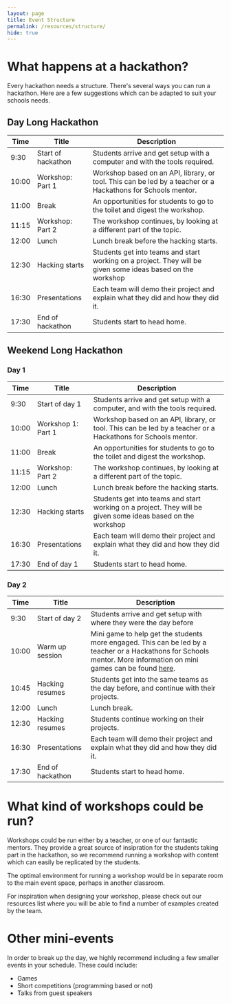 ```yaml
---
layout: page
title: Event Structure
permalink: /resources/structure/
hide: true
---
```

# What happens at a hackathon?
Every hackathon needs a structure. There's several ways you can run a hackathon. Here are a few suggestions which can be adapted to suit your schools needs.

## Day Long Hackathon

|Time|Title|Description|
|-----|----|-----------|
|9:30|Start of hackathon|Students arrive and get setup with a computer and with the tools required.
|10:00|Workshop: Part 1|Workshop based on an API, library, or tool. This can be led by a teacher or a Hackathons for Schools mentor.|
|11:00|Break|An opportunities for students to go to the toilet and digest the workshop.|
|11:15|Workshop: Part 2|The workshop continues, by looking at a different part of the topic.
|12:00|Lunch|Lunch break before the hacking starts.|
|12:30|Hacking starts|Students get into teams and start working on a project. They will be given some ideas based on the workshop|
|16:30|Presentations|Each team will demo their project and explain what they did and how they did it.|
|17:30|End of hackathon|Students start to head home.|

## Weekend Long Hackathon

### Day 1

|Time|Title|Description|
|----|-----|-----------|
|9:30|Start of day 1|Students arrive and get setup with a computer, and with the tools required.|
|10:00|Workshop 1: Part 1| Workshop based on an API, library, or tool. This can be led by a teacher or a Hackathons for Schools mentor.|
|11:00|Break|An opportunities for students to go to the toilet and digest the workshop.|
|11:15|Workshop: Part 2|The workshop continues, by looking at a different part of the topic.
|12:00|Lunch|Lunch break before the hacking starts.|
|12:30|Hacking starts|Students get into teams and start working on a project. They will be given some ideas based on the workshop|
|16:30|Presentations|Each team will demo their project and explain what they did and how they did it.|
|17:30|End of day 1|Students start to head home.|

### Day 2

|Time|Title|Description|
|----|-----|-----------|
|9:30|Start of day 2|Students arrive and get setup with where they were the day before|
|10:00|Warm up session|Mini game to help get the students more engaged. This can be led by a teacher or a Hackathons for Schools mentor. More information on mini games can be found [here](./minigames).|
|10:45|Hacking resumes|Students get into the same teams as the day before, and continue with their projects.|
|12:00|Lunch|Lunch break.|
|12:30|Hacking resumes|Students continue working on their projects.|
|16:30|Presentations|Each team will demo their project and explain what they did and how they did it.|
|17:30|End of hackathon|Students start to head home.|


# What kind of workshops could be run?
Workshops could be run either by a teacher, or one of our fantastic mentors. They provide a great source of insipration for the students taking part in the hackathon, so we recommend running a workshop with content which can easily be replicated by the students.

The optimal environment for running a workshop would be in separate room to the main event space, perhaps in another classroom.

For inspiration when designing your workshop, please check out our resources list where you will be able to find a number of examples created by the team.

# Other mini-events
In order to break up the day, we highly recommend including a few smaller events in your schedule. These could include:
- Games
- Short competitions (programming based or not)
- Talks from guest speakers
